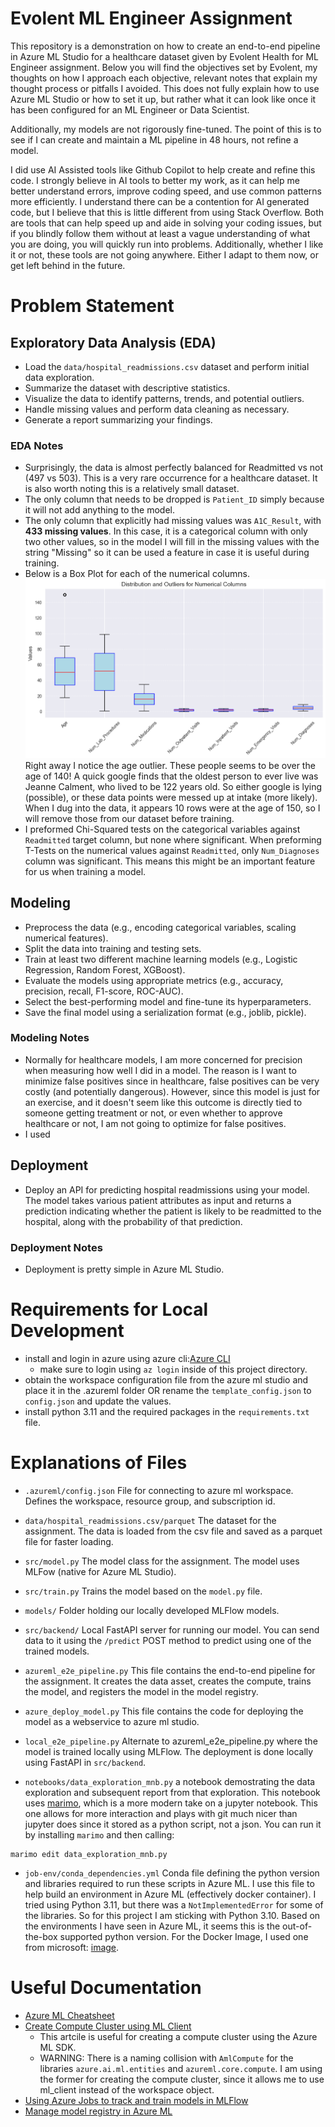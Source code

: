 # Evolent ML Engineer Assignment

This repository is a demonstration on how to create an end-to-end pipeline in Azure ML Studio for a healthcare dataset
given by Evolent Health for  ML Engineer assignment. Below you will find the objectives set by Evolent, my
thoughts on how I approach each objective, relevant notes that explain my thought process or pitfalls I avoided. This
does not fully explain how to use Azure ML Studio or how to set it up, but rather what it can look like once it has been
configured for an ML Engineer or Data Scientist. 

Additionally, my models are not rigorously fine-tuned. The point of this is to see if I can create and maintain a ML
pipeline in 48 hours, not refine a model. 

I did use AI Assisted tools like Github Copilot to help create and refine this code. I strongly believe in AI tools
to better my work, as it can help me better understand errors, improve coding speed, and use common patterns more
efficiently. I understand there can be a contention for AI generated code, but I believe that this is little different
from using Stack Overflow. Both are tools that can help speed up and aide in solving your coding issues, but if you
blindly follow them without at least a vague understanding of what you are doing, you will quickly run into problems.
Additionally, whether I like it or not, these tools are not going anywhere. Either I adapt to them now,
or get left behind in the future.

# Problem Statement
## Exploratory Data Analysis (EDA)
- Load the `data/hospital_readmissions.csv` dataset and perform initial data exploration.
- Summarize the dataset with descriptive statistics.
- Visualize the data to identify patterns, trends, and potential outliers.
- Handle missing values and perform data cleaning as necessary.
- Generate a report summarizing your findings.

### EDA Notes
- Surprisingly, the data is almost perfectly balanced for Readmitted vs not (497 vs 503). This is a very rare occurrence
for a healthcare dataset. It is also worth noting this is a relatively small dataset.
- The only column that needs to be dropped is `Patient_ID` simply because it will not add anything to the model.
- The only column that explicitly had missing values was `A1C_Result`, with **433 missing values**. In this case, it is a
categorical column with only two other values, so in the model I will fill in the missing values with the string "Missing"
so it can be used a feature in case it is useful during training.
- Below is a Box Plot for each of the numerical columns. 
![Box Plot](./exploration_images/data_outliers_boxplot.png)
Right away I notice the age outlier. These people seems to be over the age of 140! A quick google finds that the oldest 
person to ever live was Jeanne Calment, who lived to be 122 years old. So either google is lying (possible), or
these data points were messed up at intake (more likely). When I dug into the data, it appears 10 rows were at the age
of 150, so I will remove those from our dataset before training.
- I preformed Chi-Squared tests on the categorical variables against `Readmitted` target column, but none where significant.
When preforming T-Tests on the numerical values against `Readmitted`, only `Num_Diagnoses` column was significant. This
means this might be an important feature for us when training a model.


## **Modeling**
- Preprocess the data (e.g., encoding categorical variables, scaling numerical features).
- Split the data into training and testing sets.
- Train at least two different machine learning models (e.g., Logistic Regression, Random Forest, XGBoost).
- Evaluate the models using appropriate metrics (e.g., accuracy, precision, recall, F1-score, ROC-AUC).
- Select the best-performing model and fine-tune its hyperparameters.
- Save the final model using a serialization format (e.g., joblib, pickle).

### Modeling Notes
- Normally for healthcare models, I am more concerned for precision when measuring how well I did in a model. The reason
is I want to minimize false positives since in healthcare, false positives can be very costly (and potentially dangerous).
However, since this model is just for an exercise, and it doesn't seem like this outcome is directly tied to
someone getting treatment or not, or even whether to approve healthcare or not, I am not going to optimize for false positives.
- I used 

[//]: # (### **Unit and Integration Testing**)

[//]: # ()
[//]: # (- Write unit tests for individual functions and components.)

[//]: # (- Write integration tests to ensure the entire pipeline works as expected.)

[//]: # (- Use a testing framework like pytest.)

## **Deployment**
- Deploy an API for predicting hospital readmissions using your model. The model takes various patient attributes 
as input and returns a prediction indicating whether the patient is likely to be readmitted to the hospital,
along with the probability of that prediction.

### Deployment Notes
- Deployment is pretty simple in Azure ML Studio.

# Requirements for Local Development
- install and login in azure using azure cli:[Azure CLI](https://learn.microsoft.com/en-us/cli/azure/get-started-with-azure-cli)
  - make sure to login using `az login` inside of this project directory.
- obtain the workspace configuration file from the azure ml studio and place it in the .azureml folder OR rename the 
`template_config.json` to `config.json` and update the values.
- install python 3.11 and the required packages in the `requirements.txt` file.

# Explanations of Files

- `.azureml/config.json`
File for connecting to azure ml workspace. Defines the workspace, resource group, and subscription id.

- `data/hospital_readmissions.csv/parquet`
The dataset for the assignment. The data is loaded from the csv file and saved as a parquet file for faster loading.

- `src/model.py`
The model class for the assignment. The model uses MLFow (native for Azure ML Studio).

- `src/train.py`
Trains the model based on the `model.py` file.

- `models/`
Folder holding our locally developed MLFlow models.

- `src/backend/`
Local FastAPI server for running our model. You can send data to it using the `/predict` POST method to predict using one
of the trained models.

- `azureml_e2e_pipeline.py`
This file contains the end-to-end pipeline for the assignment. It creates the data asset, creates the compute, 
trains the model, and registers the model in the model registry.

- `azure_deploy_model.py`
This file contains the code for deploying the model as a webservice to azure ml studio.

- `local_e2e_pipeline.py`
Alternate to azureml_e2e_pipeline.py where the model is trained locally using MLFlow. The deployment is done locally
using FastAPI in `src/backend`.

- `notebooks/data_exploration_mnb.py`
a notebook demostrating the data exploration and subsequent report from that exploration. This notebook uses [marimo](https://marimo.io/),
which is a more modern take on a jupyter notebook. This one allows for more interaction and plays with git much nicer
than jupyter does since it stored as a python script, not a json. You can run it by installing `marimo` and then calling:
```
marimo edit data_exploration_mnb.py
```

- `job-env/conda_dependencies.yml`
Conda file defining the python version and libraries required to run these scripts in Azure ML. I
use this file to help build an environment in Azure ML (effectively docker container).
I tried using Python 3.11, but there was a `NotImplementedError` for some of the libraries. So
for this project I am sticking with Python 3.10. Based on the environments I have seen in Azure ML,
it seems this is the out-of-the-box supported python version.
For the Docker Image, I used one from microsoft: [image](mcr.microsoft.com/azureml/minimal-ubuntu22.04-py39-cpu-inference:latest).

# Useful Documentation
- [Azure ML Cheatsheet](https://azure.github.io/azureml-cheatsheets/)
- [Create Compute Cluster using ML Client](https://learn.microsoft.com/en-us/azure/machine-learning/how-to-create-attach-compute-cluster?view=azureml-api-2&tabs=python)
  - This artcile is useful for creating a compute cluster using the Azure ML SDK. 
  - WARNING: There is a naming collision with `AmlCompute` for the libraries `azure.ai.ml.entities` and `azureml.core.compute`.
  I am using the former for creating the compute cluster, since it allows me to use  ml_client instead of the workspace object.
- [Using Azure Jobs to track and train models in MLFlow](https://learn.microsoft.com/en-us/azure/machine-learning/how-to-use-mlflow-cli-runs?view=azureml-api-2&tabs=interactive%2Ccli)
- [Manage model registry in Azure ML](https://learn.microsoft.com/en-us/azure/machine-learning/how-to-manage-models-mlflow?view=azureml-api-2)

